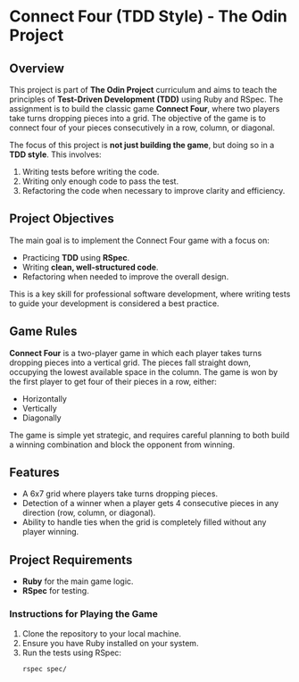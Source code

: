 # Connect Four (TDD Style) - The Odin Project

## Overview

This project is part of **The Odin Project** curriculum and aims to teach the principles of **Test-Driven Development (TDD)** using Ruby and RSpec. The assignment is to build the classic game **Connect Four**, where two players take turns dropping pieces into a grid. The objective of the game is to connect four of your pieces consecutively in a row, column, or diagonal.

The focus of this project is **not just building the game**, but doing so in a **TDD style**. This involves:
1. Writing tests before writing the code.
2. Writing only enough code to pass the test.
3. Refactoring the code when necessary to improve clarity and efficiency.

## Project Objectives

The main goal is to implement the Connect Four game with a focus on:
- Practicing **TDD** using **RSpec**.
- Writing **clean, well-structured code**.
- Refactoring when needed to improve the overall design.
  
This is a key skill for professional software development, where writing tests to guide your development is considered a best practice.

## Game Rules

**Connect Four** is a two-player game in which each player takes turns dropping pieces into a vertical grid. The pieces fall straight down, occupying the lowest available space in the column. The game is won by the first player to get four of their pieces in a row, either:
- Horizontally
- Vertically
- Diagonally

The game is simple yet strategic, and requires careful planning to both build a winning combination and block the opponent from winning.

## Features

- A 6x7 grid where players take turns dropping pieces.
- Detection of a winner when a player gets 4 consecutive pieces in any direction (row, column, or diagonal).
- Ability to handle ties when the grid is completely filled without any player winning.

## Project Requirements

- **Ruby** for the main game logic.
- **RSpec** for testing.
  
### Instructions for Playing the Game

1. Clone the repository to your local machine.
2. Ensure you have Ruby installed on your system.
3. Run the tests using RSpec:
   ```bash
   rspec spec/
